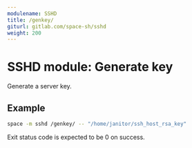 ```yaml
---
modulename: SSHD
title: /genkey/
giturl: gitlab.com/space-sh/sshd
weight: 200
---
```

# SSHD module: Generate key

Generate a server key.


## Example

```sh
space -m sshd /genkey/ -- "/home/janitor/ssh_host_rsa_key"
```

Exit status code is expected to be 0 on success.
